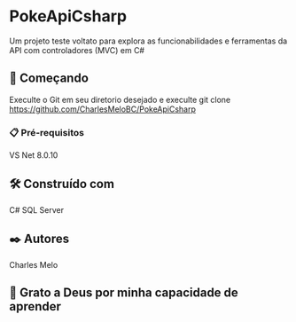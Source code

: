 # PokeApiCsharp

Um projeto teste voltato para explora as funcionabilidades e ferramentas da API com controladores (MVC) em C#

## 🚀 Começando

Execulte o Git em seu diretorio desejado e execulte git clone https://github.com/CharlesMeloBC/PokeApiCsharp


### 📋 Pré-requisitos

VS Net 8.0.10

## 🛠️ Construído com
C# 
SQL Server

## ✒️ Autores
Charles Melo 

## 🎁 Grato a Deus por minha capacidade de aprender

